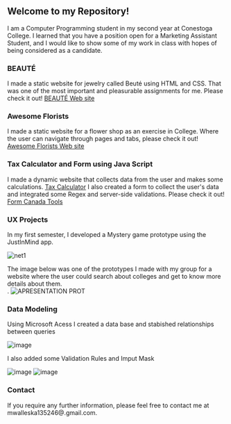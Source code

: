 ##  Welcome to my Repository!

I am a Computer Programming student in my second year at Conestoga College. I learned that you have a position open for a Marketing Assistant Student, and I would like to show some of my work in class with hopes of being considered as a candidate.    

### BEAUTÉ

I made a static website for jewelry called Beuté using HTML and CSS. That was one of the most important and pleasurable assignments for me. Please check it out! [BEAUTÉ Web site ](https://mariawaleskaoliver.github.io/skyline/)


### Awesome Florists 

I made a static website for a flower shop as an exercise in College. Where the user can navigate through pages and tabs, please check it out! [Awesome Florists Web site]( https://mariawaleskaoliver.github.io/Awesomeflorists/)

### Tax Calculator and Form using Java Script 

I made a dynamic website that collects data from the user and makes some calculations. [Tax Calculator](https://mariawaleskaoliver.github.io/taxCalculator/) I also created a form to collect the user's data and integrated some Regex and server-side validations. Please check it out! [Form Canada Tools]( https://mariawaleskaoliver.github.io/java2/)

### UX Projects 
In my first semester, I developed a Mystery game prototype using the JustInMind app. 

![net1](https://user-images.githubusercontent.com/102097554/178344449-5d542aea-ef1a-43f6-99cb-7f790a6deb50.png)


The image below was one of the prototypes I made with my group for a website where the user could search about colleges and get to know more details about them.   
.
![APRESENTATION PROT](https://user-images.githubusercontent.com/102097554/178342445-9b97b00b-3df5-49e9-b9cc-64af00443969.png)

### Data Modeling 
Using Microsoft Acess I created a data base and stabished relationships between queries 

![image](https://user-images.githubusercontent.com/102097554/178468082-65f5a24c-83b8-45f0-8a04-cb999f6cdd22.png)

I also added some Validation Rules and Imput Mask

![image](https://user-images.githubusercontent.com/102097554/178466213-8e797ab4-1d14-4b02-8563-83f943c36181.png) ![image](https://user-images.githubusercontent.com/102097554/178466670-9daa00fc-4359-4748-989e-d73769ac78a1.png)

### Contact
If you require any further information, please feel free to contact me at mwalleska135246@.gmail.com.
